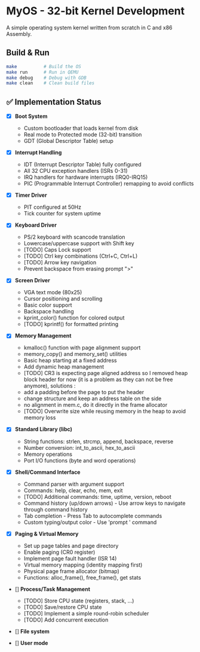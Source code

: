 # MyOS - 32-bit Kernel Development

A simple operating system kernel written from scratch in C and x86 Assembly.

## Build & Run

```bash
make          # Build the OS
make run      # Run in QEMU
make debug    # Debug with GDB
make clean    # Clean build files
```

## ✅ Implementation Status

- [x] **Boot System**
  * Custom bootloader that loads kernel from disk
  * Real mode to Protected mode (32-bit) transition
  * GDT (Global Descriptor Table) setup

- [x] **Interrupt Handling**
  * IDT (Interrupt Descriptor Table) fully configured
  * All 32 CPU exception handlers (ISRs 0-31)
  * IRQ handlers for hardware interrupts (IRQ0-IRQ15)
  * PIC (Programmable Interrupt Controller) remapping to avoid conflicts

- [x] **Timer Driver**
  * PIT configured at 50Hz
  * Tick counter for system uptime

- [x] **Keyboard Driver**
  * PS/2 keyboard with scancode translation
  * Lowercase/uppercase support with Shift key
  * [TODO] Caps Lock support
  * [TODO] Ctrl key combinations (Ctrl+C, Ctrl+L)
  * [TODO] Arrow key navigation
  * Prevent backspace from erasing prompt ">"

- [x] **Screen Driver**
  * VGA text mode (80x25)
  * Cursor positioning and scrolling
  * Basic color support
  * Backspace handling
  * kprint_color() function for colored output
  * [TODO] kprintf() for formatted printing

- [x] **Memory Management**
  * kmalloc() function with page alignment support
  * memory_copy() and memory_set() utilities
  * Basic heap starting at a fixed address
  * Add dynamic heap management
  * [TODO] CR3 is expecting page aligned address so I removed heap block header for now (it is a problem as they can not be free anymore), solutions :
  - add a padding before the page to put the header
  - change structure and keep an address table on the side
  - no alignment in mem.c, do it directly in the frame allocator
  * [TODO] Overwrite size while reusing memory in the heap to avoid memory loss

- [x] **Standard Library (libc)**
  * String functions: strlen, strcmp, append, backspace, reverse
  * Number conversion: int_to_ascii, hex_to_ascii
  * Memory operations
  * Port I/O functions (byte and word operations)

- [x] **Shell/Command Interface**
  * Command parser with argument support
  * Commands: help, clear, echo, mem, exit
  * [TODO] Additional commands: time, uptime, version, reboot
  * Command history (up/down arrows) - Use arrow keys to navigate through command history
  * Tab completion - Press Tab to autocomplete commands
  * Custom typing/output color - Use 'prompt <color>' command

- [x] **Paging & Virtual Memory**
  * Set up page tables and page directory
  * Enable paging (CR0 register)
  * Implement page fault handler (ISR 14)
  * Virtual memory mapping (identity mapping first)
  * Physical page frame allocator (bitmap)
  * Functions: alloc_frame(), free_frame(), get stats

- [] **Process/Task Management**
  * [TODO] Store CPU state (registers, stack, ...)
  * [TODO] Save/restore CPU state
  * [TODO] Implement a simple round-robin scheduler
  * [TODO] Add concurrent execution

- [] **File system**

- [] **User mode**